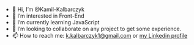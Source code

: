 - 👋 Hi, I’m @Kamil-Kalbarczyk
- 👀 I’m interested in Front-End
- 🌱 I’m currently learning JavaScript
- 💞️ I’m looking to collaborate on any project to get some experience.
- 📫 How to reach me: k.kalbarczyk1@gmail.com or [my Linkedin profile](https://www.linkedin.com/in/kamil-kalbarczyk/ "Kamil Kalbarczyk Linkedin profile")

<!---
Kamil-Kalbarczyk/Kamil-Kalbarczyk is a ✨ special ✨ repository because its `README.md` (this file) appears on your GitHub profile.
You can click the Preview link to take a look at your changes.
--->
